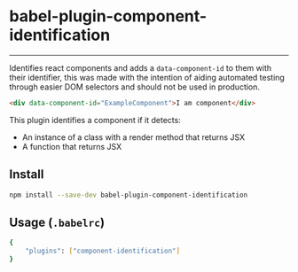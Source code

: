 # babel-plugin-component-identification
***

Identifies react components and adds a `data-component-id` to them with their identifier, this was made with the intention of aiding automated testing through easier DOM selectors and should not be used in production.

```html
<div data-component-id="ExampleComponent">I am component</div>
```

This plugin identifies a component if it detects:

- An instance of a class with a render method that returns JSX
- A function that returns JSX

## Install

```sh
npm install --save-dev babel-plugin-component-identification
```

## Usage (`.babelrc`)

```sh
{
    "plugins": ["component-identification"]
}
```
